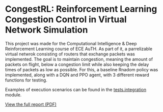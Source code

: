 # CongestRL: Reinforcement Learning Congestion Control in Virtual Network Simulation


This project was made for the Computational Intelligence & Deep Reinforcement Learning course of ECE AuTH.
As part of it, a parrelizable virtual netwrok consisting of routers that exchange packets was implemented.
The goal is to maintain congestion, meaning the amount of packets on flight, below a congestion limit while also
keeping the delay times of packets as low as possible. For this, a baseline Rnadom policy was implemented, along with
a DQN and PPO agent, with 3 different reward functions for testing.

Examples of execution scenarios can be found in the [tests.integration](tests/integration) module.

[View the full report (PDF)](report.pdf)
